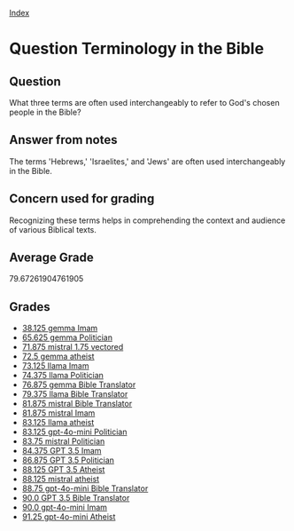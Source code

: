 
[Index](../../index.md)
# Question Terminology in the Bible
## Question
What three terms are often used interchangeably to refer to God's chosen people in the Bible?

## Answer from notes
The terms 'Hebrews,' 'Israelites,' and 'Jews' are often used interchangeably in the Bible.

## Concern used for grading
Recognizing these terms helps in comprehending the context and audience of various Biblical texts.

## Average Grade
79.67261904761905

## Grades
 * [38.125 gemma Imam](../answers/gemma_Imam/Terminology_in_the_Bible.md)
 * [65.625 gemma Politician](../answers/gemma_Politician/Terminology_in_the_Bible.md)
 * [71.875 mistral 1.75 vectored](../answers/mistral_1.75_vectored/Terminology_in_the_Bible.md)
 * [72.5 gemma atheist](../answers/gemma_atheist/Terminology_in_the_Bible.md)
 * [73.125 llama Imam](../answers/llama_Imam/Terminology_in_the_Bible.md)
 * [74.375 llama Politician](../answers/llama_Politician/Terminology_in_the_Bible.md)
 * [76.875 gemma Bible Translator](../answers/gemma_Bible_Translator/Terminology_in_the_Bible.md)
 * [79.375 llama Bible Translator](../answers/llama_Bible_Translator/Terminology_in_the_Bible.md)
 * [81.875 mistral Bible Translator](../answers/mistral_Bible_Translator/Terminology_in_the_Bible.md)
 * [81.875 mistral Imam](../answers/mistral_Imam/Terminology_in_the_Bible.md)
 * [83.125 llama atheist](../answers/llama_atheist/Terminology_in_the_Bible.md)
 * [83.125 gpt-4o-mini Politician](../answers/gpt-4o-mini_Politician/Terminology_in_the_Bible.md)
 * [83.75 mistral Politician](../answers/mistral_Politician/Terminology_in_the_Bible.md)
 * [84.375 GPT 3.5 Imam](../answers/GPT_3.5_Imam/Terminology_in_the_Bible.md)
 * [86.875 GPT 3.5 Politician](../answers/GPT_3.5_Politician/Terminology_in_the_Bible.md)
 * [88.125 GPT 3.5 Atheist](../answers/GPT_3.5_Atheist/Terminology_in_the_Bible.md)
 * [88.125 mistral atheist](../answers/mistral_atheist/Terminology_in_the_Bible.md)
 * [88.75 gpt-4o-mini Bible Translator](../answers/gpt-4o-mini_Bible_Translator/Terminology_in_the_Bible.md)
 * [90.0 GPT 3.5 Bible Translator](../answers/GPT_3.5_Bible_Translator/Terminology_in_the_Bible.md)
 * [90.0 gpt-4o-mini Imam](../answers/gpt-4o-mini_Imam/Terminology_in_the_Bible.md)
 * [91.25 gpt-4o-mini Atheist](../answers/gpt-4o-mini_Atheist/Terminology_in_the_Bible.md)
